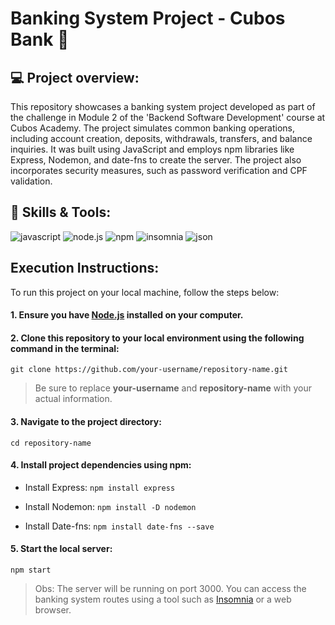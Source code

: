 # Banking System Project - Cubos Bank 💸

## 💻 Project overview:

This repository showcases a banking system project developed as part of the challenge in Module 2 of the 'Backend Software Development' course at Cubos Academy. The project simulates common banking operations, including account creation, deposits, withdrawals, transfers, and balance inquiries. It was built using JavaScript and employs npm libraries like Express, Nodemon, and date-fns to create the server. The project also incorporates security measures, such as password verification and CPF validation.

## 🔧 Skills & Tools:
![javascript](https://img.shields.io/badge/JavaScript-323330?style=for-the-badge&logo=javascript&logoColor=F7DF1E)
![node.js](https://img.shields.io/badge/Node%20js-339933?style=for-the-badge&logo=nodedotjs&logoColor=white)
![npm](https://img.shields.io/badge/npm-CB3837?style=for-the-badge&logo=npm&logoColor=white)
![insomnia](https://img.shields.io/badge/Insomnia-5849be?style=for-the-badge&logo=Insomnia&logoColor=white)
![json](https://img.shields.io/badge/json-5E5C5C?style=for-the-badge&logo=json&logoColor=white)

## Execution Instructions:

To run this project on your local machine, follow the steps below:

#### 1. Ensure you have <a href="https://nodejs.org/en">Node.js</a> installed on your computer.

#### 2. Clone this repository to your local environment using the following command in the terminal:

`git clone https://github.com/your-username/repository-name.git`

> Be sure to replace **your-username** and **repository-name** with your actual information.

#### 3. Navigate to the project directory:

`cd repository-name`

#### 4. Install project dependencies using npm:

* Install Express: `npm install express`

* Install Nodemon: `npm install -D nodemon`

* Install Date-fns: `npm install date-fns --save`

#### 5. Start the local server:

`npm start`


> Obs: The server will be running on port 3000. You can access the banking system routes using a tool such as <a href="https://insomnia.rest/download">Insomnia</a> or a web browser.
